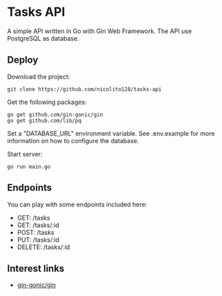 # Tasks API
A simple API written in Go with Gin Web Framework. The API use PostgreSQL as database.

## Deploy
Download the project:

    git clone https://github.com/nicolito128/tasks-api

Get the following packages:

    go get github.com/gin-gonic/gin
    go get github.com/lib/pq

Set a "DATABASE_URL" environment variable. See .env.example for more information on how to configure the database.

Start server:

    go run main.go

## Endpoints
You can play with some endpoints included here:

* GET: /tasks
* GET: /tasks/:id
* POST: /tasks
* PUT: /tasks/:id
* DELETE: /tasks/:id

## Interest links
* [gin-gonic/gin][1]

[1]: https://github.com/gin-gonic/gin